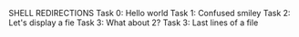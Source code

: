 SHELL REDIRECTIONS
Task 0: Hello world
Task 1: Confused smiley
Task 2: Let's display a fie
Task 3: What about 2?
Task 3: Last lines of a file
